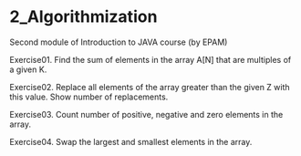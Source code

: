 # 2_Algorithmization
Second module of Introduction to JAVA course (by EPAM)

Exercise01. Find the sum of elements in the array A[N] that are multiples of a given K.

Exercise02. Replace all elements of the array greater than the given Z with this value. Show number of replacements.

Exercise03. Count number of positive, negative and zero elements in the array.

Exercise04. Swap the largest and smallest elements in the array.
